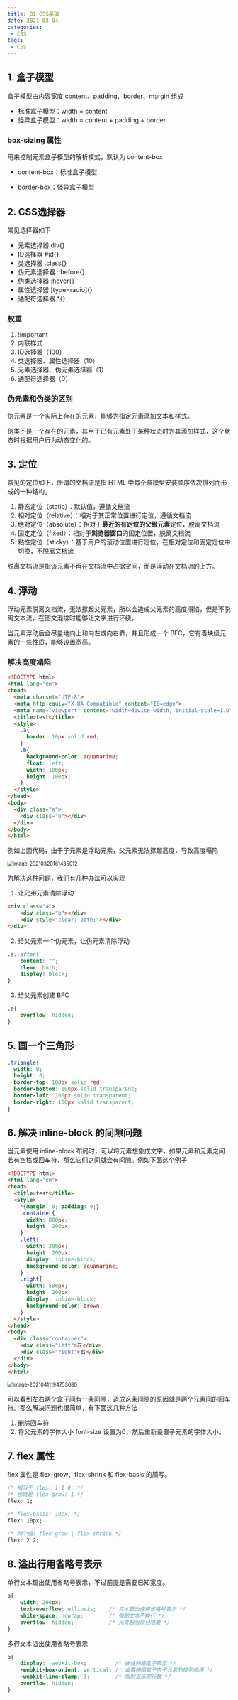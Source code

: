 ```yaml
---
title: 01 CSS基础
date: 2021-03-04
categories:
 - CSS
tags:
 - CSS
---
```




## 1. 盒子模型

盒子模型由内容宽度 content、padding、border、margin 组成

+ 标准盒子模型：width = content
+ 怪异盒子模型：width = content + padding + border

### box-sizing 属性

用来控制元素盒子模型的解析模式，默认为 content-box

+ content-box：标准盒子模型

+ border-box：怪异盒子模型



## 2. CSS选择器

常见选择器如下

+ 元素选择器 div{}
+ ID选择器 #id{}
+ 类选择器 .class{}
+ 伪元素选择器 ::before{}
+ 伪类选择器 :hover{}
+ 属性选择器 [type=radio]{}
+ 通配符选择器 *{}

### 权重

1. !important
2. 内联样式
3. ID选择器（100）
4. 类选择器、属性选择器（10）
5. 元素选择器、伪元素选择器（1）
6. 通配符选择器（0）

### 伪元素和伪类的区别

伪元素是一个实际上存在的元素，能够为指定元素添加文本和样式。

伪类不是一个存在的元素，其用于已有元素处于某种状态时为其添加样式，这个状态时根据用户行为动态变化的。



## 3. 定位

常见的定位如下，所谓的文档流是指 HTML 中每个盒模型安装顺序依次排列而形成的一种结构。

1. 静态定位（static）：默认值，遵循文档流
2. 相对定位（relative）：相对于其正常位置进行定位，遵循文档流
3. 绝对定位（absolute）：相对于**最近的有定位的父级元素**定位，脱离文档流
4. 固定定位（fixed）：相对于**浏览器窗口**的固定位置，脱离文档流
5. 粘性定位（sticky）：基于用户的滚动位置进行定位，在相对定位和固定定位中切换，不脱离文档流

脱离文档流是指该元素不再在文档流中占据空间，而是浮动在文档流的上方。



## 4. 浮动

浮动元素脱离文档流，无法撑起父元素，所以会造成父元素的高度塌陷，但是不脱离文本流，在图文混排时能够让文字进行环绕。

当元素浮动后会尽量地向上和向左或向右靠，并且形成一个 BFC，它有着块级元素的一些性质，能够设置宽高。

### 解决高度塌陷

```html
<!DOCTYPE html>
<html lang="en">
<head>
  <meta charset="UTF-8">
  <meta http-equiv="X-UA-Compatible" content="IE=edge">
  <meta name="viewport" content="width=device-width, initial-scale=1.0">
  <title>test</title>
  <style>
    .a{
      border: 10px solid red;
    }
    .b{
      background-color: aquamarine;
      float: left;
      width: 100px;
      height: 100px;
    }
  </style>
</head>
<body>
  <div class="a">
    <div class="b"></div>
  </div>
</body>
</html>
```

例如上面代码，由于子元素是浮动元素，父元素无法撑起高度，导致高度塌陷

<img src="@img/image-20210320161435012.png" alt="image-20210320161435012" style="zoom:80%;" />

为解决这种问题，我们有几种办法可以实现

1. 让兄弟元素清除浮动

```html
<div class="a">
    <div class="b"></div>
    <div style="clear: both;"></div>
</div>
```

2. 给父元素一个伪元素，让伪元素清除浮动

```css
.a::after{
    content: "";
    clear: both;
    display: block;
}
```

3. 给父元素创建 BFC

```css
.a{
    overflow: hidden;
}
```



## 5. 画一个三角形

```css
.triangle{
  width: 0;
  height: 0;
  border-top: 100px solid red;
  border-bottom: 100px solid transparent;
  border-left: 100px solid transparent;
  border-right: 100px solid transparent;
}
```



## 6. 解决 inline-block 的间隙问题

当元素使用 inline-block 布局时，可以将元素想象成文字，如果元素和元素之间若有空格或回车符，那么它们之间就会有间隙。例如下面这个例子

```html
<!DOCTYPE html>
<html lang="en">
<head>
  <title>test</title>
  <style>
    *{margin: 0; padding: 0;}
    .container{
      width: 800px;
      height: 200px;
    }
    .left{
      width: 200px;
      height: 200px;
      display: inline-block;
      background-color: aquamarine;
    }
    .right{
      width: 500px;
      height: 200px;
      display: inline-block;
      background-color: brown;
    }
  </style>
</head>
<body>
  <div class="container">
    <div class="left">左</div>
    <div class="right">右</div>
  </div>
</body>
</html>
```

<img src="@img/image-20210411194753680.png" alt="image-20210411194753680" style="zoom:80%;" />

可以看到左右两个盒子间有一条间隙，造成这条间隙的原因就是两个元素间的回车符。那么解决问题也很简单，有下面这几种方法

1. 删除回车符
2. 将父元素的字体大小 font-size 设置为0，然后重新设置子元素的字体大小。



## 7. flex 属性

flex 属性是 flex-grow、flex-shrink 和 flex-basis 的简写。

```css
/* 相当于 flex: 1 1 0; */
/* 也就是 flex-grow: 1 */
flex: 1;

/* flex-basis: 10px; */
flex: 10px;

/* 两个值: flex-grow | flex-shrink */
flex: 2 2;
```



## 8. 溢出行用省略号表示

单行文本超出使用省略号表示，不过前提是需要已知宽度。

```css
p{
    width: 200px;
    text-overflow: ellipsis;    /* 文本超出使用省略号表示 */
    white-space: nowrap;        /* 强制文本不换行 */
    overflow: hidden;           /* 元素超出部分隐藏 */
}
```

多行文本溢出使用省略号表示

```css
p{
    display: -webkit-box;         /* 弹性伸缩盒子模型 */
    -webkit-box-orient: vertical; /* 设置伸缩盒子内子元素的排列顺序 */
    -webkit-line-clamp: 3;        /* 限制显示的行数 */
    overflow: hidden;
}
```

